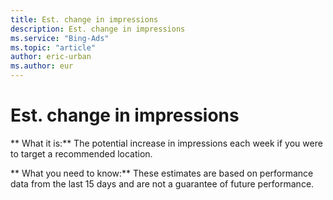 ```yaml
---
title: Est. change in impressions
description: Est. change in impressions
ms.service: "Bing-Ads"
ms.topic: "article"
author: eric-urban
ms.author: eur
---
```


# Est. change in impressions

**        What it is:**     The potential increase in impressions each week if you were to target a recommended location.

**      What you need to know:**   These estimates are based on performance data from the last 15 days and are not a guarantee of future performance.


